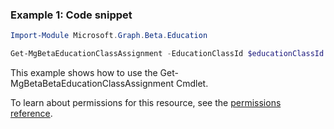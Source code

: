 ### Example 1: Code snippet

```powershellImport-Module Microsoft.Graph.Beta.Education

Get-MgBetaEducationClassAssignment -EducationClassId $educationClassId -EducationAssignmentId $educationAssignmentId
```
This example shows how to use the Get-MgBetaBetaEducationClassAssignment Cmdlet.
To learn about permissions for this resource, see the [permissions reference](/graph/permissions-reference).

